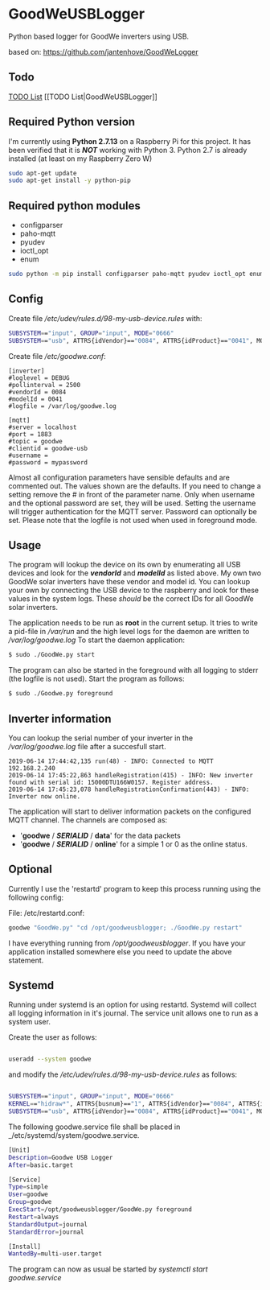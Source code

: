 # GoodWeUSBLogger
Python based logger for GoodWe inverters using USB.

based on: https://github.com/jantenhove/GoodWeLogger

## Todo ##
[TODO List](GoodWeUSBLogger)
[[TODO List|GoodWeUSBLogger]]

## Required Python version

I'm currently using **Python 2.7.13** on a Raspberry Pi for this project. It has been verified that it is **_NOT_** working with Python 3.
Python 2.7 is already installed (at least on my Raspberry Zero W)

```bash
sudo apt-get update
sudo apt-get install -y python-pip
```

## Required python modules

* configparser
* paho-mqtt
* pyudev
* ioctl_opt
* enum

```bash
sudo python -m pip install configparser paho-mqtt pyudev ioctl_opt enum
```

## Config

Create file _/etc/udev/rules.d/98-my-usb-device.rules_ with:

```bash
SUBSYSTEM=="input", GROUP="input", MODE="0666"
SUBSYSTEM=="usb", ATTRS{idVendor}=="0084", ATTRS{idProduct}=="0041", MODE="0660", GROUP="plugdev", SYMLINK+="goodwe"
```

Create file _/etc/goodwe.conf_:

```
[inverter]
#loglevel = DEBUG
#pollinterval = 2500
#vendorId = 0084
#modelId = 0041
#logfile = /var/log/goodwe.log

[mqtt]
#server = localhost
#port = 1883
#topic = goodwe
#clientid = goodwe-usb
#username = 
#password = mypassword

```
Almost all configuration parameters have sensible defaults and are commented out. The values shown are the defaults. If you need to change a 
setting remove the # in front of the parameter name.
Only when username and the optional password are set, they will be used. Setting the username will trigger authentication for the MQTT server. 
Password can optionally be set.
Please note that the logfile is not used when used in foreground mode.

## Usage

The program will lookup the device on its own by enumerating all USB devices and look for the **_vendorId_** and **_modelId_** as listed above.
My own two GoodWe solar inverters have these vendor and model id. You can lookup your own by connecting the USB device to the raspberry and look for these values in the system logs. These _should_ be the correct IDs for all GoodWe solar inverters.

The application needs to be run as **root** in the current setup. It tries to write a pid-file in _/var/run_ and the high level logs for the daemon are written to _/var/log/goodwe.log_
To start the daemon application:

```bash
$ sudo ./GoodWe.py start
```
The program can also be started in the foreground with all logging to stderr (the logfile is not used). Start the program as follows:

```bash
$ sudo ./Goodwe.py foreground
```

## Inverter information

You can lookup the serial number of your inverter in the _/var/log/goodwe.log_ file after a succesfull start.

```
2019-06-14 17:44:42,135 run(48) - INFO: Connected to MQTT 192.168.2.240
2019-06-14 17:45:22,863 handleRegistration(415) - INFO: New inverter found with serial id: 15000DTU166W0157. Register address.
2019-06-14 17:45:23,078 handleRegistrationConfirmation(443) - INFO: Inverter now online.
```

The application will start to deliver information packets on the configured MQTT channel.
The channels are composed as:
* '**goodwe** / **_SERIALID_** / **data**' for the data packets
* '**goodwe** / **_SERIALID_** / **online**' for a simple 1 or 0 as the online status.

## Optional

Currently I use the 'restartd' program to keep this process running using the following config:

File: /etc/restartd.conf:

```bash
goodwe "GoodWe.py" "cd /opt/goodweusblogger; ./GoodWe.py restart"
```

I have everything running from _/opt/goodweusblogger_. If you have your application installed somewhere else you need to update the above statement.

## Systemd

Running under systemd is an option for using restartd. Systemd will collect all logging information in it's journal. 
The service unit allows one to run as a system user.

Create the user as follows:

```bash

useradd --system goodwe

```

and modify the _/etc/udev/rules.d/98-my-usb-device.rules_ as follows:

```bash

SUBSYSTEM=="input", GROUP="input", MODE="0666"
KERNEL=="hidraw*", ATTRS{busnum}=="1", ATTRS{idVendor}=="0084", ATTRS{idProduct}=="0041", MODE="0660", GROUP="goodwe"
SUBSYSTEM=="usb", ATTRS{idVendor}=="0084", ATTRS{idProduct}=="0041", MODE="0660", GROUP="plugdev", SYMLINK+="goodwe"

```
The following goodwe.service file shall be placed in _/etc/systemd/system/goodwe.service.

```bash
[Unit]
Description=Goodwe USB Logger
After=basic.target

[Service]
Type=simple
User=goodwe
Group=goodwe
ExecStart=/opt/goodweusblogger/GoodWe.py foreground
Restart=always
StandardOutput=journal
StandardError=journal

[Install]
WantedBy=multi-user.target
```
The program can now as usual be started by _systemctl start goodwe.service_
